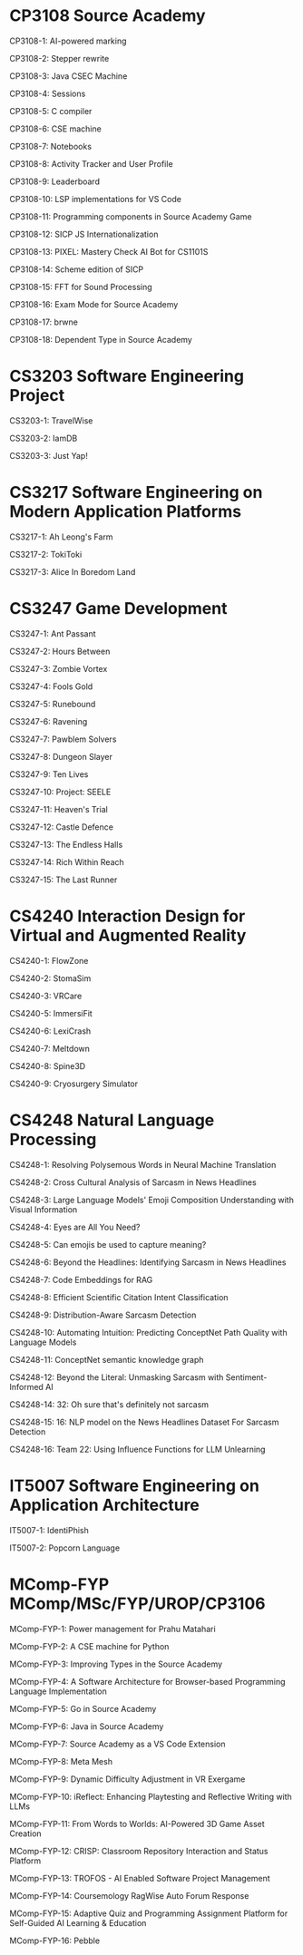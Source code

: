 # CP3108 Source Academy
CP3108-1: AI-powered marking 

CP3108-2: Stepper rewrite 

CP3108-3: Java CSEC Machine 

CP3108-4: Sessions 

CP3108-5: C compiler 

CP3108-6: CSE machine 

CP3108-7: Notebooks 

CP3108-8: Activity Tracker and User Profile 

CP3108-9: Leaderboard 

CP3108-10: LSP implementations for VS Code 

CP3108-11: Programming components in Source Academy Game 

CP3108-12: SICP JS Internationalization 

CP3108-13: PIXEL: Mastery Check AI Bot for CS1101S 

CP3108-14: Scheme edition of SICP 

CP3108-15: FFT for Sound Processing 

CP3108-16: Exam Mode for Source Academy 

CP3108-17: brwne 

CP3108-18: Dependent Type in Source Academy 

# CS3203 Software Engineering Project
CS3203-1: TravelWise 

CS3203-2: IamDB 

CS3203-3: Just Yap! 

# CS3217 Software Engineering on Modern Application Platforms
CS3217-1: Ah Leong's Farm 

CS3217-2: TokiToki 

CS3217-3: Alice In Boredom Land 

# CS3247 Game Development
CS3247-1: Ant Passant 

CS3247-2: Hours Between 

CS3247-3: Zombie Vortex 

CS3247-4: Fools Gold 

CS3247-5: Runebound 

CS3247-6: Ravening 

CS3247-7: Pawblem Solvers 

CS3247-8: Dungeon Slayer 

CS3247-9: Ten Lives 

CS3247-10: Project: SEELE 

CS3247-11: Heaven's Trial 

CS3247-12: Castle Defence 

CS3247-13: The Endless Halls 

CS3247-14: Rich Within Reach 

CS3247-15: The Last Runner 

# CS4240 Interaction Design for Virtual and Augmented Reality
CS4240-1: FlowZone 

CS4240-2: StomaSim 

CS4240-3: VRCare 

CS4240-5: ImmersiFit 

CS4240-6: LexiCrash 

CS4240-7: Meltdown 

CS4240-8: Spine3D 

CS4240-9: Cryosurgery Simulator 

# CS4248 Natural Language Processing
CS4248-1: Resolving Polysemous Words in Neural Machine Translation 

CS4248-2: Cross Cultural Analysis of Sarcasm in News Headlines 

CS4248-3: Large Language Models'  Emoji Composition Understanding with Visual Information 

CS4248-4: Eyes are All You Need? 

CS4248-5: Can emojis be used to capture meaning? 

CS4248-6: Beyond the Headlines: Identifying Sarcasm in News Headlines 

CS4248-7: Code Embeddings for RAG 

CS4248-8: Efficient Scientific Citation Intent Classification 

CS4248-9: Distribution-Aware Sarcasm Detection 

CS4248-10: Automating Intuition: Predicting ConceptNet Path Quality with Language Models 

CS4248-11: ConceptNet semantic knowledge graph 

CS4248-12: Beyond the Literal: Unmasking Sarcasm with Sentiment-Informed AI 

CS4248-14: 32: Oh sure that's definitely not sarcasm 

CS4248-15: 16: NLP model on the News Headlines Dataset For Sarcasm Detection 

CS4248-16: Team 22: Using Influence Functions for LLM Unlearning 

# IT5007 Software Engineering on Application Architecture
IT5007-1: IdentiPhish 

IT5007-2: Popcorn Language 

# MComp-FYP MComp/MSc/FYP/UROP/CP3106
MComp-FYP-1: Power management for Prahu Matahari 

MComp-FYP-2: A CSE machine for Python 

MComp-FYP-3: Improving Types in the Source Academy 

MComp-FYP-4: A Software Architecture for Browser-based Programming Language Implementation 

MComp-FYP-5: Go in Source Academy 

MComp-FYP-6: Java in Source Academy 

MComp-FYP-7: Source Academy as a VS Code Extension 

MComp-FYP-8: Meta Mesh 

MComp-FYP-9: Dynamic Difficulty Adjustment in VR Exergame 

MComp-FYP-10: iReflect: Enhancing Playtesting and Reflective Writing with LLMs 

MComp-FYP-11: From Words to Worlds: AI-Powered 3D Game Asset Creation 

MComp-FYP-12: CRISP: Classroom Repository Interaction and Status Platform 

MComp-FYP-13: TROFOS - AI Enabled Software Project Management 

MComp-FYP-14: Coursemology RagWise Auto Forum Response 

MComp-FYP-15: Adaptive Quiz and Programming Assignment Platform for Self-Guided AI Learning & Education 

MComp-FYP-16: Pebble 

